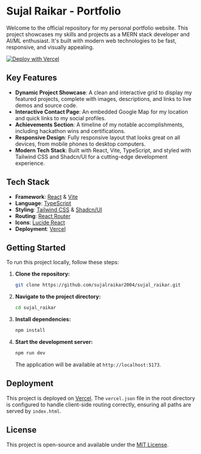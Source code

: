 # Sujal Raikar - Portfolio

Welcome to the official repository for my personal portfolio website. This project showcases my skills and projects as a MERN stack developer and AI/ML enthusiast. It's built with modern web technologies to be fast, responsive, and visually appealing.

[![Deploy with Vercel](https://vercel.com/button)](https://sujal-raikar.vercel.app/) <!-- Replace with your actual Vercel deployment URL -->

## Key Features

- **Dynamic Project Showcase**: A clean and interactive grid to display my featured projects, complete with images, descriptions, and links to live demos and source code.
- **Interactive Contact Page**: An embedded Google Map for my location and quick links to my social profiles.
- **Achievements Section**: A timeline of my notable accomplishments, including hackathon wins and certifications.
- **Responsive Design**: Fully responsive layout that looks great on all devices, from mobile phones to desktop computers.
- **Modern Tech Stack**: Built with React, Vite, TypeScript, and styled with Tailwind CSS and Shadcn/UI for a cutting-edge development experience.

## Tech Stack

- **Framework**: [React](https://reactjs.org/) & [Vite](https://vitejs.dev/)
- **Language**: [TypeScript](https://www.typescriptlang.org/)
- **Styling**: [Tailwind CSS](https://tailwindcss.com/) & [Shadcn/UI](https://ui.shadcn.com/)
- **Routing**: [React Router](https://reactrouter.com/)
- **Icons**: [Lucide React](https://lucide.dev/)
- **Deployment**: [Vercel](https://vercel.com/)

## Getting Started

To run this project locally, follow these steps:

1.  **Clone the repository:**
    ```sh
    git clone https://github.com/sujalraikar2004/sujal_raikar.git
    ```

2.  **Navigate to the project directory:**
    ```sh
    cd sujal_raikar
    ```

3.  **Install dependencies:**
    ```sh
    npm install
    ```

4.  **Start the development server:**
    ```sh
    npm run dev
    ```

    The application will be available at `http://localhost:5173`.

## Deployment

This project is deployed on [Vercel](https://vercel.com/). The `vercel.json` file in the root directory is configured to handle client-side routing correctly, ensuring all paths are served by `index.html`.

## License

This project is open-source and available under the [MIT License](LICENSE).
